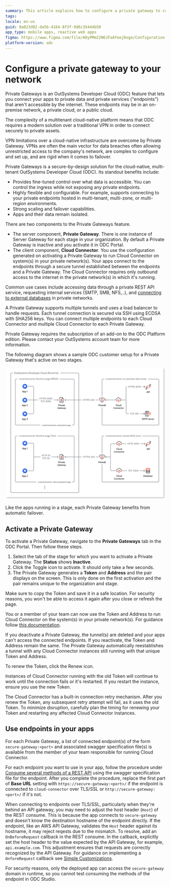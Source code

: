 ```yaml
---
summary: This article explains how to configure a private gateway to connect apps to private data and services.
tags: 
locale: en-us
guid: 9a023d82-da5b-4164-8f3f-9d6c35444b50
app_type: mobile apps, reactive web apps
figma: https://www.figma.com/file/AOyPMm22N6JFaAYeejDoge/Configuration-management?type=design&node-id=3001%3A1059&t=hXGTDybYCg38Lul5-1
platform-version: odc
---
```


# Configure a private gateway to your network

Private Gateways is an OutSystems Developer Cloud (ODC) feature that lets you connect your apps to private data and private services ("endpoints") that aren't accessible by the internet. These endpoints may be in an on-premise network, a private cloud, or a public cloud.

The complexity of a multitenant cloud-native platform means that ODC requires a modern solution over a traditional VPN in order to connect securely to private assets.

VPN limitations over a cloud-native infrastructure are overcome by Private Gateway. VPNs are often the main vector for data breaches often allowing unrestricted access to the company's network, are complex to configure and set up, and are rigid when it comes to failover.

Private Gateways is a secure-by-design solution for the cloud-native, multi-tenant OutSystems Developer Cloud (ODC). Its standout benefits include:

* Provides fine-tuned control over what data is accessible. You can control the ingress while not exposing any private endpoints.
* Highly flexible and configurable. For example, supports connecting to your private endpoints hosted in multi-tenant, multi-zone, or multi-region environments.
* Strong scaling and failover capabilities.
* Apps and their data remain isolated.

There are two components to the Private Gateways feature.

* The server component, **Private Gateway**. There is one instance of Server Gateway for each stage in your organization. By default a Private Gateway is inactive and you activate it in ODC Portal. 
* The client component, **Cloud Connector**. You use the configuration generated on activating a Private Gateway to run Cloud Connector on system(s) in your private network(s). Your apps connect to the endpoints through a secure tunnel established between the endpoints and a Private Gateway. The Cloud Connector requires only outbound access to the internet in the private network(s) in which it's running.

Common use cases include accessing data through a private REST API service, requesting internal services (SMTP, SMB, NFS,..), and [connecting to external databases](external-databases/intro.md) in private networks.

A Private Gateway supports multiple tunnels and uses a load balancer to handle requests. Each tunnel connection is secured via SSH using ECDSA with SHA256 keys. You can connect multiple endpoints to each Cloud Connector and multiple Cloud Connector to each Private Gateway.

<div class="info" markdown="1">

Private Gateway requires the subscription of an add-on to the ODC Platform edition. Please contact your OutSystems account team for more information.

</div>

The following diagram shows a sample ODC customer setup for a Private Gateway that's active on two stages.

![Diagram illustrating a sample OutSystems Developer Cloud customer setup for an active Private Gateway on two stages](images/private-gateways-diag.png "Sample ODC Customer Setup for a Private Gateway")

Like the apps running in a stage, each Private Gateway benefits from automatic failover.

## Activate a Private Gateway

To activate a Private Gateway, navigate to the **Private Gateways** tab in the ODC Portal. Then follow these steps.

1. Select the tab of the stage for which you want to activate a Private Gateway. The **Status** shows **Inactive**.
1. Click the Toggle icon to activate. It should only take a few seconds.
1. The Private Gateway generates a **Token** and **Address** and the pair displays on the screen. This is only done on the first activation and the pair remains unique to the organization and stage.

<div class="info" markdown="1">

Make sure to copy the Token and save it in a safe location. For security reasons, you won't be able to access it again after you close or refresh the page.

</div>

You or a member of your team can now use the Token and Address to run Cloud Connector on the system(s) in your private network(s). For guidance follow [this documentation](https://github.com/OutSystems/cloud-connector/).

If you deactivate a Private Gateway, the tunnel(s) are deleted and your apps can't access the connected endpoints. If you reactivate, the Token and Address remain the same. The Private Gateway automatically reestablishes a tunnel with any Cloud Connector instances still running with that unique Token and Address.

To renew the Token, click the Renew icon. 

Instances of Cloud Connector running with the old Token will continue to work until the connection fails or it's restarted. If you restart the instance, ensure you use the new Token.

<div class="info" markdown="1">

The Cloud Connector has a built-in connection retry mechanism. After you renew the Token, any subsequent retry attempt will fail, as it uses the old Token. To minimize disruption, carefully plan the timing for renewing your Token and restarting any affected Cloud Connector instances.

</div>

## Use endpoints in your apps

For each Private Gateway, a list of connected endpoint(s) of the form `secure-gateway:<port>` and associated swagger specification file(s) is available from the member of your team responsible for running Cloud Connector.

For each endpoint you want to use in your app, follow the procedure under [Consume several methods of a REST API](../building-apps/consume_rest/consume-a-rest-api.md#consume-several-methods-of-a-rest-api--all-methods) using the swagger specification file for the endpoint. After you complete the procedure, replace the first part of **Base URL** setting with `https://secure-gateway:<port>/` if the endpoint is connected to `cloud-connector` over TLS/SSL or `http://secure-gateway:<port>/` if it's not.

When connecting to endpoints over TLS/SSL, particularly when they're behind an API gateway, you may need to adjust the host header (`Host`) of the REST consume. This is because the app connects to `secure-gateway` and doesn't know the destination hostname of the endpoint directly. If the endpoint, like an AWS API Gateway, validates the `Host` header against its hostname, it may reject reqests due to the mismatch. To resolve, add an `OnBeforeRequest` callback in the REST consume. In the callback, explicitly set the host header to the value expected by the API Gateway, for example, `api.example.com`. This adjustment ensures that requests are correctly recognized by the API Gateway. For guidance on implementing a `OnforeRequest` callback see [Simple Customizations](../building-apps/consume_rest/simple-customizations.md).

<div class="info" markdown="1">

For security reasons, only the deployed app can access the `secure-gateway` domain in runtime, so you cannot test consuming the methods of the endpoint in ODC Studio.

</div>
